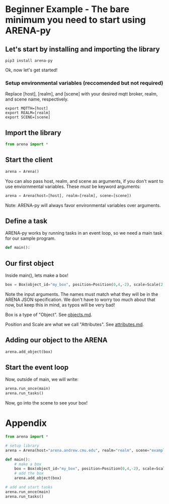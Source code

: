 # Beginner Example - The bare minimum you need to start using ARENA-py

## Let's start by installing and importing the library
```shell
pip3 install arena-py
```

Ok, now let's get started!

### Setup environmental variables (reccomended but not required)
Replace [host], [realm], and [scene] with your desired mqtt broker, realm, and scene name, respectively.
```shell
export MQTTH=[host]
export REALM=[realm]
export SCENE=[scene]
```

## Import the library
```python
from arena import *
```

## Start the client
```python
arena = Arena()
```
You can also pass host, realm, and scene as arguments, if you don't want to use enviornmental variables. These *must* be keyword arguments:
```python
arena = Arena(host=[host], realm=[realm], scene=[scene])
```
Note: ARENA-py will always favor environmental variables over arguments.

## Define a task
ARENA-py works by running tasks in an event loop, so we need a main task for our sample program.
```python
def main():
```

## Our first object
Inside main(), lets make a box!
```python
box = Box(object_id="my_box", position=Position(0,4,-2), scale=Scale(2,2,2))
```
Note the input arguments. The names must match what they will be in the ARENA JSON specification. We don't have to worry too much about that now, but keep this in mind, as typos will be very bad!

Box is a type of "Object". See [objects.md](objects.md).

Position and Scale are what we call "Attributes". See [attributes.md](attributes.md).

## Adding our object to the ARENA
```python
arena.add_object(box)
```

## Start the event loop
Now, outside of main, we will write:
```python
arena.run_once(main)
arena.run_tasks()
```

Now, go into the scene to see your box!

# Appendix
```python
from arena import *

# setup library
arena = Arena(host="arena.andrew.cmu.edu", realm="realm", scene="example")

def main():
    # make a box
    box = Box(object_id="my_box", position=Position(0,4,-2), scale=Scale(2,2,2))
    # add the box
    arena.add_object(box)

# add and start tasks
arena.run_once(main)
arena.run_tasks()
```
